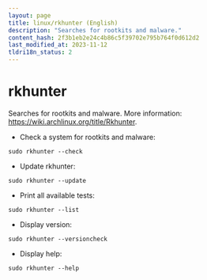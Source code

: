 ```yaml
---
layout: page
title: linux/rkhunter (English)
description: "Searches for rootkits and malware."
content_hash: 2f3b1eb2e24c4b86c5f39702e795b764f0d612d2
last_modified_at: 2023-11-12
tldri18n_status: 2
---
```

# rkhunter

Searches for rootkits and malware.
More information: <https://wiki.archlinux.org/title/Rkhunter>.

- Check a system for rootkits and malware:

`sudo rkhunter --check`

- Update rkhunter:

`sudo rkhunter --update`

- Print all available tests:

`sudo rkhunter --list`

- Display version:

`sudo rkhunter --versioncheck`

- Display help:

`sudo rkhunter --help`
